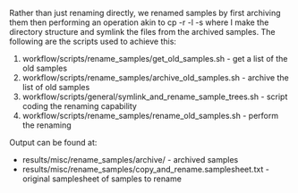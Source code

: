 
Rather than just renaming directly, we renamed samples by first archiving them then
performing an operation akin to cp -r -l -s where I make the directory structure 
and symlink the files from the archived samples. The following are the scripts 
used to achieve this:

 1. workflow/scripts/rename_samples/get_old_samples.sh - get a list of the old samples
 2. workflow/scripts/rename_samples/archive_old_samples.sh - archive the list of old samples
 3. workflow/scripts/general/symlink_and_rename_sample_trees.sh - script coding the renaming capability
 4. workflow/scripts/rename_samples/rename_old_samples.sh - perform the renaming

Output can be found at:
 - results/misc/rename_samples/archive/ - archived samples
 - results/misc/rename_samples/copy_and_rename.samplesheet.txt - original samplesheet of samples to rename

